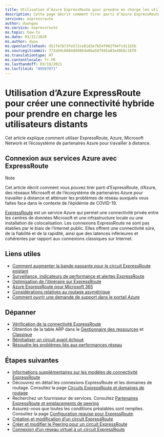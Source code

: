 ```yaml
---
title: Utilisation d’Azure ExpressRoute pour prendre en charge les utilisateurs distants
description: Cette page décrit comment tirer parti d’Azure ExpressRoute pour permettre le travail à distance dans le contexte de l’épidémie de COVID-19.
services: expressroute
author: duongau
ms.service: expressroute
ms.topic: how-to
ms.date: 03/22/2020
ms.author: duau
ms.openlocfilehash: d51f47b73fe572ce81d3e7b54f902f94fcd11b5b
ms.sourcegitcommit: 772eb9c6684dd4864e0ba507945a83e48b8c16f0
ms.translationtype: HT
ms.contentlocale: fr-FR
ms.lasthandoff: 03/19/2021
ms.locfileid: "89567671"
---
```

# <a name="using-azure-expressroute-to-create-hybrid-connectivity-to-support-remote-users"></a>Utilisation d’Azure ExpressRoute pour créer une connectivité hybride pour prendre en charge les utilisateurs distants

Cet article explique comment utiliser ExpressRoute, Azure, Microsoft Network et l’écosystème de partenaires Azure pour travailler à distance.

## <a name="connecting-to-azure-services-with-expressroute"></a>Connexion aux services Azure avec ExpressRoute

>[!NOTE]
>Cet article décrit comment vous pouvez tirer parti d’ExpressRoute, d’Azure, des réseaux Microsoft et de l’écosystème de partenaires Azure pour travailler à distance et atténuer les problèmes de réseau auxquels vous faites face dans le contexte de l’épidémie de COVID-19.
>

[ExpressRoute](expressroute-introduction.md) est un service Azure qui permet une connectivité privée entre les centres de données Microsoft et une infrastructure locale ou une installation de colocalisation. Les connexions ExpressRoute ne sont pas établies par le biais de l'Internet public. Elles offrent une connectivité sûre, de la fiabilité et de la rapidité, ainsi que des latences inférieures et cohérentes par rapport aux connexions classiques sur Internet.

## <a name="useful-links"></a>Liens utiles

* [Comment augmenter la bande passante pour le circuit ExpressRoute existant](expressroute-howto-circuit-portal-resource-manager.md#modify)
* [Surveillance, indicateurs de performance et alertes ExpressRoute](expressroute-monitoring-metrics-alerts.md#expressroute-gateway-connections-in-bitsseconds)
* [Optimisation de l’itinéraire sur ExpressRoute](expressroute-optimize-routing.md)
* [Azure ExpressRoute pour Microsoft 365](/microsoft-365/enterprise/azure-expressroute)
* [Considérations relatives au routage asymétrique](expressroute-asymmetric-routing.md)
* [Comment ouvrir une demande de support dans le portail Azure](https://portal.azure.com/#blade/Microsoft_Azure_Support/HelpAndSupportBlade/overview)

## <a name="troubleshoot"></a>Dépanner

* [Vérification de la connectivité ExpressRoute](expressroute-troubleshooting-expressroute-overview.md)
* Obtention de la table ARP dans le [Gestionnaire des ressources](expressroute-troubleshooting-arp-resource-manager.md) et [Classique](expressroute-troubleshooting-arp-classic.md)
* [Réinitialiser un circuit ayant échoué](reset-circuit.md)
* [Résoudre les problèmes liés aux performances réseau](expressroute-troubleshooting-network-performance.md)

## <a name="next-steps"></a>Étapes suivantes

* [Informations supplémentaires sur les modèles de connectivité ExpressRoute](expressroute-connectivity-models.md)
* Découvrez en détail les connexions ExpressRoute et les domaines de routage. Consultez la page [Circuits ExpressRoute et domaines de routage](expressroute-circuit-peerings.md)
* Recherchez un fournisseur de services. Consultez [Partenaires ExpressRoute et emplacements de peering](expressroute-locations.md)
* Assurez-vous que toutes les conditions préalables sont remplies. Consultez la page [Configuration requise pour ExpressRoute](expressroute-prerequisites.md).
* [Création et modification d’un circuit ExpressRoute](expressroute-howto-circuit-portal-resource-manager.md)
* [Créer et modifier le Peering pour un circuit ExpressRoute](expressroute-howto-routing-portal-resource-manager.md)
* [Connexion d’un réseau virtuel à un circuit ExpressRoute](expressroute-howto-linkvnet-portal-resource-manager.md)
